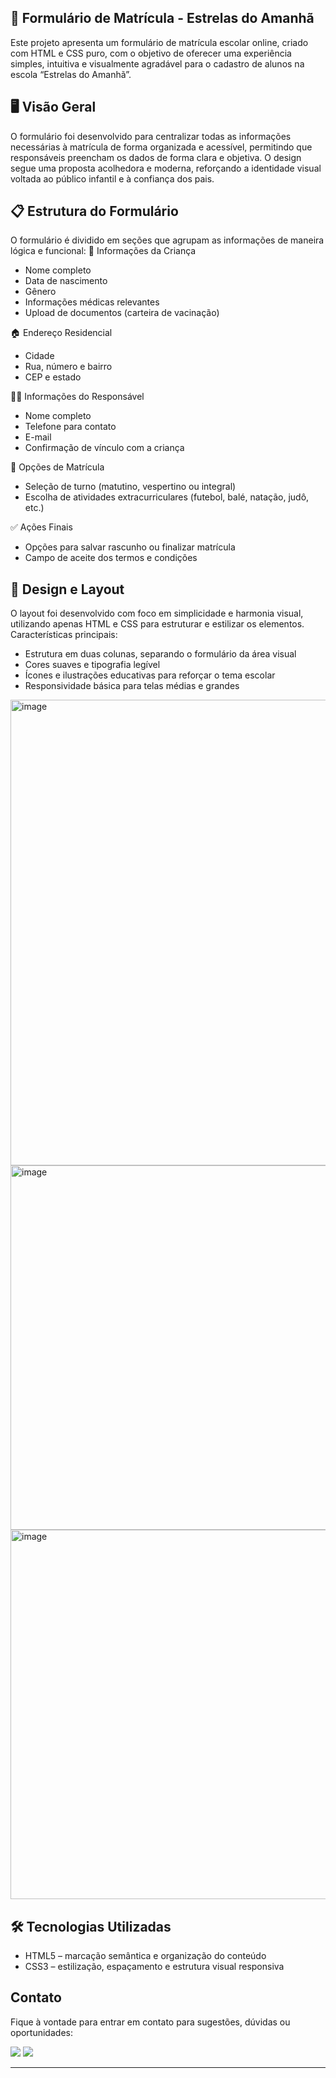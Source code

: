 ## 🧾 Formulário de Matrícula - Estrelas do Amanhã
Este projeto apresenta um formulário de matrícula escolar online, criado com HTML e CSS puro, com o objetivo de oferecer uma experiência simples, intuitiva e visualmente agradável para o cadastro de alunos na escola “Estrelas do Amanhã”.

## 🖥️ Visão Geral
O formulário foi desenvolvido para centralizar todas as informações necessárias à matrícula de forma organizada e acessível, permitindo que responsáveis preencham os dados de forma clara e objetiva.
O design segue uma proposta acolhedora e moderna, reforçando a identidade visual voltada ao público infantil e à confiança dos pais.

## 📋 Estrutura do Formulário
O formulário é dividido em seções que agrupam as informações de maneira lógica e funcional:
👶 Informações da Criança
- Nome completo
- Data de nascimento
- Gênero
- Informações médicas relevantes
- Upload de documentos (carteira de vacinação)

🏠 Endereço Residencial
- Cidade
- Rua, número e bairro
- CEP e estado

👩‍👦 Informações do Responsável
- Nome completo
- Telefone para contato
- E-mail
- Confirmação de vínculo com a criança

🏫 Opções de Matrícula
- Seleção de turno (matutino, vespertino ou integral)
- Escolha de atividades extracurriculares (futebol, balé, natação, judô, etc.)

✅ Ações Finais
- Opções para salvar rascunho ou finalizar matrícula
- Campo de aceite dos termos e condições

## 🎨 Design e Layout
O layout foi desenvolvido com foco em simplicidade e harmonia visual, utilizando apenas HTML e CSS para estruturar e estilizar os elementos.
Características principais:
- Estrutura em duas colunas, separando o formulário da área visual
- Cores suaves e tipografia legível
- Ícones e ilustrações educativas para reforçar o tema escolar
- Responsividade básica para telas médias e grandes
<img width="1909" height="745" alt="image" src="https://github.com/user-attachments/assets/c93026e7-34de-4ee4-ae9c-3bf9a758a982" />
<img width="1895" height="583" alt="image" src="https://github.com/user-attachments/assets/4c348a5a-df5b-45c2-9778-8b3928593647" />
<img width="1901" height="591" alt="image" src="https://github.com/user-attachments/assets/b4ff3138-dbc4-4e75-9092-c0ee3729bf96" />


## 🛠️ Tecnologias Utilizadas
- HTML5 – marcação semântica e organização do conteúdo
- CSS3 – estilização, espaçamento e estrutura visual responsiva

## Contato
Fique à vontade para entrar em contato para sugestões, dúvidas ou oportunidades:
<p align="left">
    <a href="https://www.linkedin.com/in/victor-cristo" target="_blank"><img src="https://img.shields.io/badge/-LinkedIn-0077B5?style=for-the-badge&logo=linkedin&logoColor=white" target="_blank"></a>
    <a href = "mailto:victor.alencar.oliveira@outlook.com"><img src="https://img.shields.io/badge/Email-EA4335?style=for-the-badge&logo=microsoft-outlook&logoColor=white" target="_blank"></a>

---
